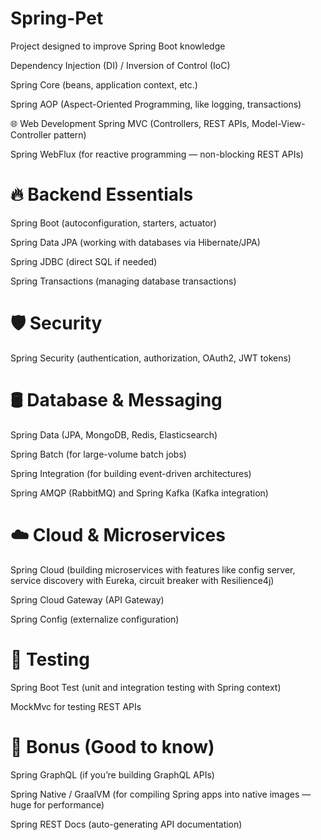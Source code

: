 # Spring-Pet

Project designed to improve Spring Boot knowledge

Dependency Injection (DI) / Inversion of Control (IoC)

Spring Core (beans, application context, etc.)

Spring AOP (Aspect-Oriented Programming, like logging, transactions)

🌐 Web Development
Spring MVC (Controllers, REST APIs, Model-View-Controller pattern)

Spring WebFlux (for reactive programming — non-blocking REST APIs)

# 🔥 Backend Essentials
Spring Boot (autoconfiguration, starters, actuator)

Spring Data JPA (working with databases via Hibernate/JPA)

Spring JDBC (direct SQL if needed)

Spring Transactions (managing database transactions)

# 🛡️ Security
Spring Security (authentication, authorization, OAuth2, JWT tokens)

# 🛢️ Database & Messaging
Spring Data (JPA, MongoDB, Redis, Elasticsearch)

Spring Batch (for large-volume batch jobs)

Spring Integration (for building event-driven architectures)

Spring AMQP (RabbitMQ) and Spring Kafka (Kafka integration)

# ☁️ Cloud & Microservices
Spring Cloud (building microservices with features like config server, service discovery with Eureka, circuit breaker with Resilience4j)

Spring Cloud Gateway (API Gateway)

Spring Config (externalize configuration)

# 🧪 Testing
Spring Boot Test (unit and integration testing with Spring context)

MockMvc for testing REST APIs

# 🌟 Bonus (Good to know)
Spring GraphQL (if you’re building GraphQL APIs)

Spring Native / GraalVM (for compiling Spring apps into native images — huge for performance)

Spring REST Docs (auto-generating API documentation)
